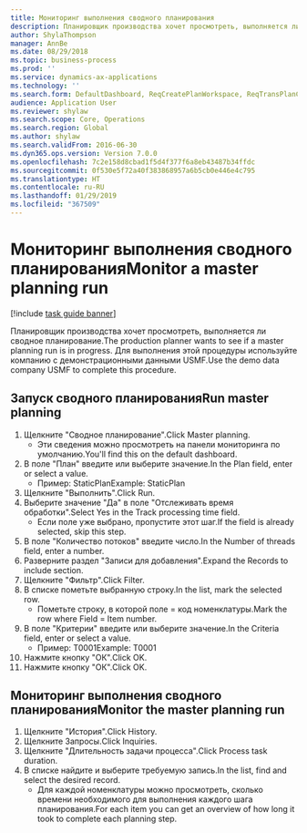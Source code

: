 ```yaml
---
title: Мониторинг выполнения сводного планирования
description: Планировщик производства хочет просмотреть, выполняется ли сводное планирование.
author: ShylaThompson
manager: AnnBe
ms.date: 08/29/2018
ms.topic: business-process
ms.prod: ''
ms.service: dynamics-ax-applications
ms.technology: ''
ms.search.form: DefaultDashboard, ReqCreatePlanWorkspace, ReqTransPlanCard, SysQueryForm, InventItemIdLookupSimple, ReqLog, ReqProcessTaskTrace
audience: Application User
ms.reviewer: shylaw
ms.search.scope: Core, Operations
ms.search.region: Global
ms.author: shylaw
ms.search.validFrom: 2016-06-30
ms.dyn365.ops.version: Version 7.0.0
ms.openlocfilehash: 7c2e158d8cbad1f5d4f377f6a8eb43487b34ffdc
ms.sourcegitcommit: 0f530e5f72a40f383868957a6b5cb0e446e4c795
ms.translationtype: HT
ms.contentlocale: ru-RU
ms.lasthandoff: 01/29/2019
ms.locfileid: "367509"
---
```

# <a name="monitor-a-master-planning-run"></a><span data-ttu-id="0aa99-103">Мониторинг выполнения сводного планирования</span><span class="sxs-lookup"><span data-stu-id="0aa99-103">Monitor a master planning run</span></span>

[!include [task guide banner](../../includes/task-guide-banner.md)]

<span data-ttu-id="0aa99-104">Планировщик производства хочет просмотреть, выполняется ли сводное планирование.</span><span class="sxs-lookup"><span data-stu-id="0aa99-104">The production planner wants to see if a master planning run is in progress.</span></span> <span data-ttu-id="0aa99-105">Для выполнения этой процедуры используйте компанию с демонстрационными данными USMF.</span><span class="sxs-lookup"><span data-stu-id="0aa99-105">Use the demo data company USMF to complete this procedure.</span></span>


## <a name="run-master-planning"></a><span data-ttu-id="0aa99-106">Запуск сводного планирования</span><span class="sxs-lookup"><span data-stu-id="0aa99-106">Run master planning</span></span>
1. <span data-ttu-id="0aa99-107">Щелкните "Сводное планирование".</span><span class="sxs-lookup"><span data-stu-id="0aa99-107">Click Master planning.</span></span>
    * <span data-ttu-id="0aa99-108">Эти сведения можно просмотреть на панели мониторинга по умолчанию.</span><span class="sxs-lookup"><span data-stu-id="0aa99-108">You'll find this on the default dashboard.</span></span>  
2. <span data-ttu-id="0aa99-109">В поле "План" введите или выберите значение.</span><span class="sxs-lookup"><span data-stu-id="0aa99-109">In the Plan field, enter or select a value.</span></span>
    * <span data-ttu-id="0aa99-110">Пример: StaticPlan</span><span class="sxs-lookup"><span data-stu-id="0aa99-110">Example: StaticPlan</span></span>  
3. <span data-ttu-id="0aa99-111">Щелкните "Выполнить".</span><span class="sxs-lookup"><span data-stu-id="0aa99-111">Click Run.</span></span>
4. <span data-ttu-id="0aa99-112">Выберите значение "Да" в поле "Отслеживать время обработки".</span><span class="sxs-lookup"><span data-stu-id="0aa99-112">Select Yes in the Track processing time field.</span></span>
    * <span data-ttu-id="0aa99-113">Если поле уже выбрано, пропустите этот шаг.</span><span class="sxs-lookup"><span data-stu-id="0aa99-113">If the field is already selected, skip this step.</span></span>  
5. <span data-ttu-id="0aa99-114">В поле "Количество потоков" введите число.</span><span class="sxs-lookup"><span data-stu-id="0aa99-114">In the Number of threads field, enter a number.</span></span>
6. <span data-ttu-id="0aa99-115">Разверните раздел "Записи для добавления".</span><span class="sxs-lookup"><span data-stu-id="0aa99-115">Expand the Records to include section.</span></span>
7. <span data-ttu-id="0aa99-116">Щелкните "Фильтр".</span><span class="sxs-lookup"><span data-stu-id="0aa99-116">Click Filter.</span></span>
8. <span data-ttu-id="0aa99-117">В списке пометьте выбранную строку.</span><span class="sxs-lookup"><span data-stu-id="0aa99-117">In the list, mark the selected row.</span></span>
    * <span data-ttu-id="0aa99-118">Пометьте строку, в которой поле = код номенклатуры.</span><span class="sxs-lookup"><span data-stu-id="0aa99-118">Mark the row where Field = Item number.</span></span>  
9. <span data-ttu-id="0aa99-119">В поле "Критерии" введите или выберите значение.</span><span class="sxs-lookup"><span data-stu-id="0aa99-119">In the Criteria field, enter or select a value.</span></span>
    * <span data-ttu-id="0aa99-120">Пример: T0001</span><span class="sxs-lookup"><span data-stu-id="0aa99-120">Example: T0001</span></span>  
10. <span data-ttu-id="0aa99-121">Нажмите кнопку "OК".</span><span class="sxs-lookup"><span data-stu-id="0aa99-121">Click OK.</span></span>
11. <span data-ttu-id="0aa99-122">Нажмите кнопку "OК".</span><span class="sxs-lookup"><span data-stu-id="0aa99-122">Click OK.</span></span>

## <a name="monitor-the-master-planning-run"></a><span data-ttu-id="0aa99-123">Мониторинг выполнения сводного планирования</span><span class="sxs-lookup"><span data-stu-id="0aa99-123">Monitor the master planning run</span></span>
1. <span data-ttu-id="0aa99-124">Щелкните "История".</span><span class="sxs-lookup"><span data-stu-id="0aa99-124">Click History.</span></span>
2. <span data-ttu-id="0aa99-125">Щелкните Запросы.</span><span class="sxs-lookup"><span data-stu-id="0aa99-125">Click Inquiries.</span></span>
3. <span data-ttu-id="0aa99-126">Щелкните "Длительность задачи процесса".</span><span class="sxs-lookup"><span data-stu-id="0aa99-126">Click Process task duration.</span></span>
4. <span data-ttu-id="0aa99-127">В списке найдите и выберите требуемую запись.</span><span class="sxs-lookup"><span data-stu-id="0aa99-127">In the list, find and select the desired record.</span></span>
    * <span data-ttu-id="0aa99-128">Для каждой номенклатуры можно просмотреть, сколько времени необходимого для выполнения каждого шага планирования.</span><span class="sxs-lookup"><span data-stu-id="0aa99-128">For each item you can get an overview of how long it took to complete each planning step.</span></span>  

